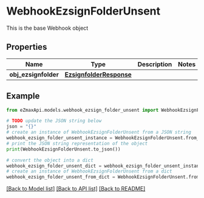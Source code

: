 # WebhookEzsignFolderUnsent

This is the base Webhook object

## Properties

Name | Type | Description | Notes
------------ | ------------- | ------------- | -------------
**obj_ezsignfolder** | [**EzsignfolderResponse**](EzsignfolderResponse.md) |  | 

## Example

```python
from eZmaxApi.models.webhook_ezsign_folder_unsent import WebhookEzsignFolderUnsent

# TODO update the JSON string below
json = "{}"
# create an instance of WebhookEzsignFolderUnsent from a JSON string
webhook_ezsign_folder_unsent_instance = WebhookEzsignFolderUnsent.from_json(json)
# print the JSON string representation of the object
print(WebhookEzsignFolderUnsent.to_json())

# convert the object into a dict
webhook_ezsign_folder_unsent_dict = webhook_ezsign_folder_unsent_instance.to_dict()
# create an instance of WebhookEzsignFolderUnsent from a dict
webhook_ezsign_folder_unsent_from_dict = WebhookEzsignFolderUnsent.from_dict(webhook_ezsign_folder_unsent_dict)
```
[[Back to Model list]](../README.md#documentation-for-models) [[Back to API list]](../README.md#documentation-for-api-endpoints) [[Back to README]](../README.md)


